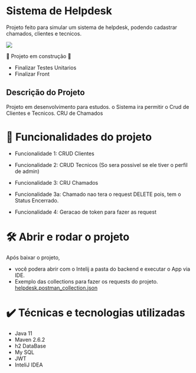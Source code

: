 # Sistema de Helpdesk
Projeto feito para simular um sistema de helpdesk, podendo cadastrar chamados, clientes e tecnicos.
<p align="start">
<img loading="lazy" src="http://img.shields.io/static/v1?label=STATUS&message=EM%20DESENVOLVIMENTO&color=GREEN&style=for-the-badge"/>
</p>



:construction: Projeto em construção :construction:
 - Finalizar Testes Unitarios
 - Finalizar Front

## Descrição do Projeto
Projeto em desenvolvimento para estudos. o Sistema ira permitir o Crud de Clientes e Tecnicos. CRU de Chamados
 


# :hammer: Funcionalidades do projeto
 - Funcionalidade 1:  CRUD Clientes
  

 - Funcionalidade 2:  CRUD Tecnicos (So sera possivel se ele tiver o perfil de admin)
  

 - Funcionalidade 3: CRU Chamados
 - Funcionalidade 3a: Chamado nao tera o request DELETE pois, tem o Status Encerrado.

 - Funcionalidade 4: Geracao de token para fazer as request

# 🛠️ Abrir e rodar o projeto

Após baixar o projeto, 
 - você podera abrir com o Intelij a pasta do backend e executar o App via IDE.
 - Exemplo das collections para fazer os requests do projeto. 
[helpdesk.postman_collection.json](https://github.com/lucasbarroscode/helpdesk/files/13707742/helpdesk.postman_collection.json)

# ✔️ Técnicas e tecnologias utilizadas
  -  Java 11
  -  Maven 2.6.2
  -  h2 DataBase
  -  My SQL
  -  JWT
  -  InteliJ IDEA
